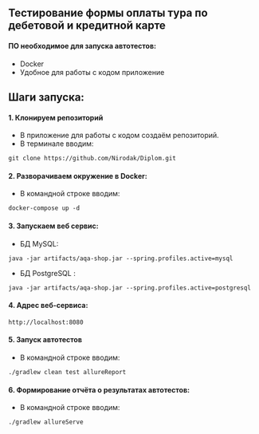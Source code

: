 ## Тестирование формы оплаты тура по дебетовой и кредитной карте
#### ПО необходимое для запуска автотестов:
* Docker
* Удобное для работы с кодом приложение

## Шаги запуска:
#### 1. Клонируем репозиторий
* В приложение для работы с кодом создаём репозиторий.
* В терминале вводим: 
 ```
git clone https://github.com/Nirodak/Diplom.git
 ```
#### 2. Разворачиваем окружение в Docker:
* В командной строке вводим: 
 ```
docker-compose up -d
 ```
#### 3. Запускаем веб сервис:
* БД MySQL: 
 ```
java -jar artifacts/aqa-shop.jar --spring.profiles.active=mysql
 ```
* БД PostgreSQL : 
 ```
java -jar artifacts/aqa-shop.jar --spring.profiles.active=postgresql
 ```
#### 4. Адрес веб-сервиса:
 ```
 http://localhost:8080
 ```
#### 5. Запуск автотестов
* В командной строке вводим: 
 ```
./gradlew clean test allureReport  
 ```
#### 6. Формирование отчёта о результатах автотестов:
* В командной строке вводим: 
 ```
./gradlew allureServe   
 ```
